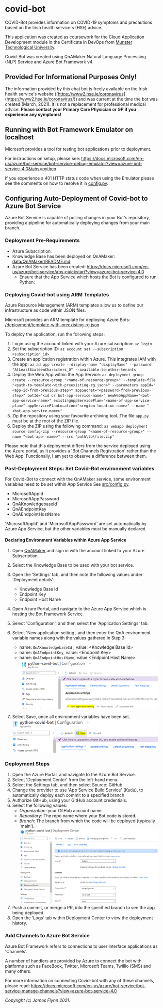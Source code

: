 # covid-bot

COVID-Bot provides information on COVID-19 symptoms and precautions based on the Irish health service's (HSE) advice.

This application was created as coursework for the Cloud Application Development module in the Certificate in DevOps from [Munster Technological University](https://www.mtu.ie).

Covid-Bot was created using QnAMaker Natural Language Processing (NLP) Service and Azure Bot Framework v4.

## **Provided For Informational Purposes Only!**

The information provided by this chat bot is freely available on the Irish health service's website ([https://www2.hse.ie/coronavirus](https://www2.hse.ie/coronavirus/)) and was current at the time the bot was created (March, 2021). It is not a replacement for professional medical advice. **Please contact your Primary Care Physician or GP if you experience any symptoms!**

## Running with Bot Framework Emulator on localhost

Microsoft provides a tool for testing bot applications prior to deployment.

For instructions on setup, please see:
<https://docs.microsoft.com/en-us/azure/bot-service/bot-service-debug-emulator?view=azure-bot-service-4.0&tabs=python>

If you experience a 401 HTTP status code when using the Emulator please see the comments on how to resolve it in [config.py](config.py).

## Configuring Auto-Deployment of Covid-bot to Azure Bot Service

Azure Bot Service is capable of polling changes in your Bot's repository, providing a pipeline for automatically deploying changes from your main branch.

### Deployment Pre-Requirements

- Azure Subscription.
- Knowledge Base has been deployed on QnAMaker: [data/QnAMaker/README.md](data/QnAMaker/README.md)
- Azure Bot Service has been created: <https://docs.microsoft.com/en-us/azure/bot-service/abs-quickstart?view=azure-bot-service-4.0>
  - Ensure that the App Service which hosts the Bot is configured to run Python:

### Deploying Covid-bot using ARM Templates

Azure Resource Management (ARM) templates allow us to define our infrastructure as code within JSON files.

Microsoft provides an ARM template for deploying Azure Bots: [/deployment/template-with-preexisting-rg.json](/deployment/template-with-preexisting-rg.json)

To deploy the application, run the following steps:

1. Login using the account linked with your Azure subscription: `az login`
2. Set the subscription ID: `az account set --subscription <subscription_id>`
3. Create an application registration within Azure. This integrates IAM with the app: `az ad app create --display-name "displayName" --password "AtLeastSixteenCharacters_0" --available-to-other-tenants`
4. Deploy the Web App within the App Service: `az deployment group create --resource-group "<name-of-resource-group>" --template-file "<path-to-template-with-preexisting-rg.json>" --parameters appId="<app-id-from-previous-step>" appSecret="<password-from-previous-step>" botId="<id or bot-app-service-name>" newWebAppName="<bot-app-service-name>" existingAppServicePlan="<name-of-app-service-plan>" appServicePlanLocation="<region-location-name>" --name "<bot-app-service-name>"`
5. Zip the repository using your favourite archiving tool. The file `app.py` must be at the root of the ZIP file.
6. Deploy the ZIP using the following command: `az webapp deployment source config-zip --resource-group "<name-of-resource-group>" --name "<bot-app--name>" --src "path\to\file.zip"`

Please note that this deployment differs from the service deployed using the Azure portal, as it provides a 'Bot Channels Registration' rather than the Web App. Functionally, I am yet to observe a difference between them.

### Post-Deployment Steps: Set Covid-Bot environment variables

For Covid-Bot to connect with the QnAMaker service, some environment variables need to be set within App Service See [src/config.py](src/config.py).

- MicrosoftAppId
- MicrosoftAppPassword
- QnAKnowledgebaseId
- QnAEndpointKey
- QnAEndpointHostName

'MicrosoftAppId' and 'MicrosoftAppPassword' are set automatically by Azure App Service, but the other variables must be manually declared.

#### Declaring Environment Variables within Azure App Service

1. Open [QnAMaker](www.qnamaker.ai) and sign in with the account linked to your Azure Subscription.
2. Select the Knowledge Base to be used with your bot service.
3. Open the 'Settings' tab, and then note the following values under 'Deployment details':
   - Knowledge Base Id
   - Endpoint Key
   - Endpoint Host Name

4. Open Azure Portal, and navigate to the Azure App Service which is hosting the Bot Framework Service.
5. Select 'Configuration', and then select the 'Application Settings' tab.
6. Select 'New application setting', and then enter the QnA environment variable names along with the values gathered in Step 3:
   - name: `QnAKnowledgebaseId` , value: \<Knowledge Base Id\>
   - name: `QnAEndpointKey`, value: \<Endpoint Key\>
   - name: `QnAEndpointHostName`, value \<Endpoint Host Name\>
   ![img](img/add-app-service-env-vars.PNG)

7. Select Save, once all environment variables have been set.
   ![img](img/save-app-service-env-vars.PNG)

### Deployment Steps

1. Open the Azure Portal, and navigate to the Azure Bot Service.
2. Select 'Deployment Center' from the left-hand menu.
3. Select the Settings tab, and then select Source: GitHub.
4. Change the provider to use 'App Service Build Service' (Kudu), to automatically deploy each commit to a specified branch.
5. Authorize GitHub, using your GitHub account credentials.
6. Select the following values:
   - *Organization*: your GitHub account name.
   - *Repository*: The repo name where your Bot code is stored.
   - *Branch*: The branch from which the code will be deployed (typically 'main').
   ![img](/img/app-service-deployment-center-settings.PNG)
7. Push a commit, or merge a PR, into the specified branch to see the app being deployed.
8. Open the 'Logs' tab within Deployment Center to view the deployment history.

### Add Channels to Azure Bot Service

Azure Bot Framework refers to connections to user interface applications as 'Channels'.

A number of handlers are provided by Azure to connect the bot with platforms such as FaceBook, Twitter, Microsoft Teams, Twillio (SMS) and many others.

For more information on connecting Covid-bot with any of these channels, please read: <https://docs.microsoft.com/en-us/azure/bot-service/bot-service-manage-channels?view=azure-bot-service-4.0>

*Copyright (c) James Flynn 2021.*
